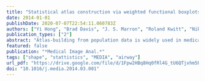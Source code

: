 ```yaml
---
title: "Statistical atlas construction via weighted functional boxplots"
date: 2014-01-01
publishDate: 2020-07-07T22:54:11.060783Z
authors: ["Yi Hong", "Brad Davis", "J. S. Marron", "Roland Kwitt", "Nikhil Singh", "Julia S. Kimbell", "Elizabeth Pitkin", "Richard Superfine", "Stephanie Davis", "Carlton J. Zdanski", "Marc Niethammer"]
publication_types: ["2"]
abstract: "Atlas-building from population data is widely used in medical imaging. However, the emphasis of atlas-building approaches is typically to estimate a spatial alignment to compute a mean / median shape or image based on population data. In this work, we focus on the statistical characterization of the population data, once spatial alignment has been achieved. We introduce and propose the use of the weighted functional boxplot. This allows the generalization of concepts such as the median, percentiles, or outliers to spaces where the data objects are functions, shapes, or images, and allows spatio-temporal atlas-building based on kernel regression. In our experiments, we demonstrate the utility of the approach to construct statistical atlases for pediatric upper airways and corpora callosa revealing their growth patterns. We also define a score system based on the pediatric airway atlas to quantitatively measure the severity of subglottic stenosis (SGS) in the airway. This scoring allows the classification of pre- and post-surgery SGS subjects and radiographically normal controls. Experimental results show the utility of atlas information to assess the effect of airway surgery in children."
featured: false
publication: "*Medical Image Anal.*"
tags: ["shape", "stattistics", "MEDIA", "airway"]
url_pdf: "https://drive.google.com/file/d/1Fpw2HBq8Hq0fRl4G_tU6QTjxhm5PLJt6"
doi: "10.1016/j.media.2014.03.001"
---
```


